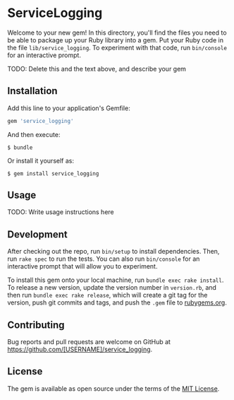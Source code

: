 # ServiceLogging

Welcome to your new gem! In this directory, you'll find the files you need to be able to package up your Ruby library into a gem. Put your Ruby code in the file `lib/service_logging`. To experiment with that code, run `bin/console` for an interactive prompt.

TODO: Delete this and the text above, and describe your gem

## Installation

Add this line to your application's Gemfile:

```ruby
gem 'service_logging'
```

And then execute:

    $ bundle

Or install it yourself as:

    $ gem install service_logging

## Usage

TODO: Write usage instructions here

## Development

After checking out the repo, run `bin/setup` to install dependencies. Then, run `rake spec` to run the tests. You can also run `bin/console` for an interactive prompt that will allow you to experiment.

To install this gem onto your local machine, run `bundle exec rake install`. To release a new version, update the version number in `version.rb`, and then run `bundle exec rake release`, which will create a git tag for the version, push git commits and tags, and push the `.gem` file to [rubygems.org](https://rubygems.org).

## Contributing

Bug reports and pull requests are welcome on GitHub at https://github.com/[USERNAME]/service_logging.


## License

The gem is available as open source under the terms of the [MIT License](http://opensource.org/licenses/MIT).

